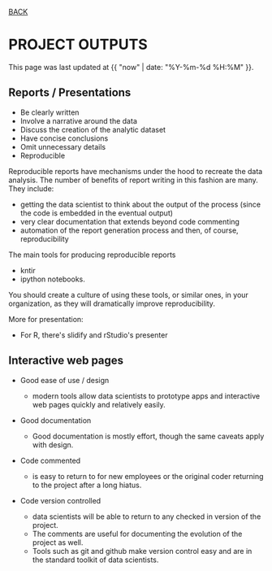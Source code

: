 [BACK](../)

# PROJECT OUTPUTS
This page was last updated at {{ "now" | date: "%Y-%m-%d %H:%M" }}.
<br>

## Reports / Presentations

- Be clearly written
- Involve a narrative around the data
- Discuss the creation of the analytic dataset
- Have concise conclusions
- Omit unnecessary details
- Reproducible

Reproducible reports have mechanisms under the hood to recreate the data analysis. The number of benefits of report writing in this fashion are many. They include: 
- getting the data scientist to think about the output of the process (since the code is embedded in the eventual output)
- very clear documentation that extends beyond code commenting
- automation of the report generation process and then, of course, reproducibility

The main tools for producing reproducible reports
- kntir
- ipython notebooks. 

You should create a culture of using these tools, or similar ones, in your organization, as they will dramatically improve reproducibility.

More for presentation:
- For R, there's slidify and rStudio's presenter

## Interactive web pages

- Good ease of use / design  
    - modern tools allow data scientists to prototype apps and interactive web pages quickly and relatively easily.

- Good documentation  
    - Good documentation is mostly effort, though the same caveats apply with design.

- Code commented  
    - is easy to return to for new employees or the original coder returning to the project after a long hiatus. 

- Code version controlled  
    - data scientists will be able to return to any checked in version of the project. 
    - The comments are useful for documenting the evolution of the project as well. 
    - Tools such as git and github make version control easy and are in the standard toolkit of data scientists.




